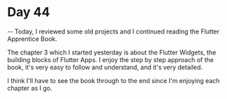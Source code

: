 # Day 44

-- Today, I reviewed some old projects and I continued reading the Flutter Apprentice Book.

The chapter 3 which I started yesterday is about the Flutter Widgets, the building blocks of Flutter Apps. I enjoy the step by step approach of the book, it's very easy to follow and understand, and it's very detailed.

I think I'll have to see the book through to the end since I'm enjoying each chapter as I go.
